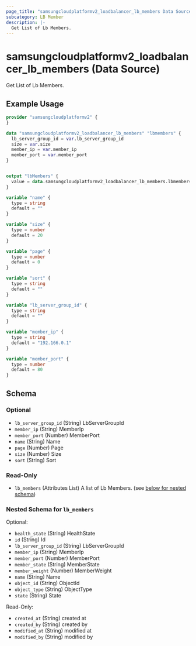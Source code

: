 ```yaml
---
page_title: "samsungcloudplatformv2_loadbalancer_lb_members Data Source - samsungcloudplatformv2"
subcategory: LB Member
description: |-
  Get List of Lb Members.
---
```


# samsungcloudplatformv2_loadbalancer_lb_members (Data Source)

Get List of Lb Members.

## Example Usage

```terraform
provider "samsungcloudplatformv2" {
}

data "samsungcloudplatformv2_loadbalancer_lb_members" "lbmembers" {
  lb_server_group_id = var.lb_server_group_id
  size = var.size
  member_ip = var.member_ip
  member_port = var.member_port
}


output "lbMembers" {
  value = data.samsungcloudplatformv2_loadbalancer_lb_members.lbmembers
}

variable "name" {
  type = string
  default = ""
}

variable "size" {
  type = number
  default = 20
}

variable "page" {
  type = number
  default = 0
}

variable "sort" {
  type = string
  default = ""
}

variable "lb_server_group_id" {
  type = string
  default = ""
}

variable "member_ip" {
  type = string
  default = "192.166.0.1"
}

variable "member_port" {
  type = number
  default = 80
}
```

<!-- schema generated by tfplugindocs -->
## Schema

### Optional

- `lb_server_group_id` (String) LbServerGroupId
- `member_ip` (String) MemberIp
- `member_port` (Number) MemberPort
- `name` (String) Name
- `page` (Number) Page
- `size` (Number) Size
- `sort` (String) Sort

### Read-Only

- `lb_members` (Attributes List) A list of Lb Members. (see [below for nested schema](#nestedatt--lb_members))

<a id="nestedatt--lb_members"></a>
### Nested Schema for `lb_members`

Optional:

- `health_state` (String) HealthState
- `id` (String) Id
- `lb_server_group_id` (String) LbServerGroupId
- `member_ip` (String) MemberIp
- `member_port` (Number) MemberPort
- `member_state` (String) MemberState
- `member_weight` (Number) MemberWeight
- `name` (String) Name
- `object_id` (String) ObjectId
- `object_type` (String) ObjectType
- `state` (String) State

Read-Only:

- `created_at` (String) created at
- `created_by` (String) created by
- `modified_at` (String) modified at
- `modified_by` (String) modified by